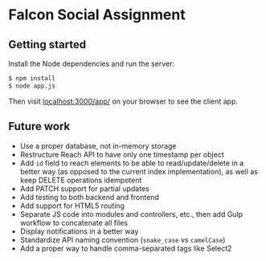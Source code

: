 # Falcon Social Assignment

## Getting started

Install the Node dependencies and run the server:

```bash
$ npm install
$ node app.js
```

Then visit [localhost:3000/app/](http://localhost:3000/app/) on your browser to see the client app.

## Future work

+ Use a proper database, not in-memory storage
+ Restructure Reach API to have only one timestamp per object
+ Add `id` field to reach elements to be able to read/update/delete in a better way (as opposed to the current
  index implementation), as well as keep DELETE operations idempotent
+ Add PATCH support for partial updates
+ Add testing to both backend and frontend
+ Add support for HTML5 routing
+ Separate JS code into modules and controllers, etc., then add Gulp workflow to concatenate all files
+ Display notifications in a better way
+ Standardize API naming convention (`snake_case` vs `camelCase`)
+ Add a proper way to handle comma-separated tags like Select2
